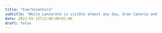 ```yaml
---
title: "Fuerteventura"
subtitle: "While Lanzarote is visible almost any day, Gran Canaria and Tenerife are often hidden by the clouds."
date: 2023-05-15T12:00:00+01:00
draft: false
---
```


